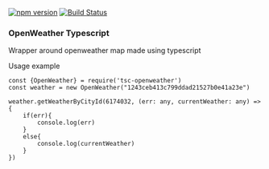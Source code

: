 [![npm version](https://badge.fury.io/js/tsc-openweather.svg)](https://badge.fury.io/js/tsc-openweather) [![Build Status](https://dev.azure.com/dli-grandfleet/FriendlyUser%20Open%20Source/_apis/build/status/FriendlyUser.tsc-openweather?branchName=master)](https://dev.azure.com/dli-grandfleet/FriendlyUser%20Open%20Source/_build/latest?definitionId=9&branchName=master)

### OpenWeather Typescript

Wrapper around openweather map made using typescript

Usage example

```
const {OpenWeather} = require('tsc-openweather')
const weather = new OpenWeather("1243ceb413c799ddad21527b0e41a23e")

weather.getWeatherByCityId(6174032, (err: any, currentWeather: any) => {
	if(err){
		console.log(err)
	}
	else{
		console.log(currentWeather)
	}
})
```
